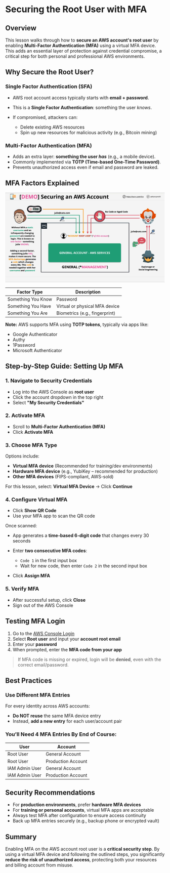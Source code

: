 # Securing the Root User with MFA

## Overview

This lesson walks through how to **secure an AWS account's root user** by enabling **Multi-Factor Authentication (MFA)** using a virtual MFA device. This adds an essential layer of protection against credential compromise, a critical step for both personal and professional AWS environments.

## Why Secure the Root User?

### Single Factor Authentication (SFA)

- AWS root account access typically starts with **email + password**.
- This is a **Single Factor Authentication**: something the user _knows_.
- If compromised, attackers can:

  - Delete existing AWS resources
  - Spin up new resources for malicious activity (e.g., Bitcoin mining)

### Multi-Factor Authentication (MFA)

- Adds an extra layer: **something the user _has_** (e.g., a mobile device).
- Commonly implemented via **TOTP (Time-based One-Time Password)**.
- Prevents unauthorized access even if email and password are leaked.

## MFA Factors Explained

![alt text](./Images/image-3.png)

| Factor Type        | Description                    |
| ------------------ | ------------------------------ |
| Something You Know | Password                       |
| Something You Have | Virtual or physical MFA device |
| Something You Are  | Biometrics (e.g., fingerprint) |

**Note:** AWS supports MFA using **TOTP tokens**, typically via apps like:

- Google Authenticator
- Authy
- 1Password
- Microsoft Authenticator

## Step-by-Step Guide: Setting Up MFA

### 1. Navigate to Security Credentials

- Log into the AWS Console as **root user**
- Click the account dropdown in the top right
- Select **"My Security Credentials"**

### 2. Activate MFA

- Scroll to **Multi-Factor Authentication (MFA)**
- Click **Activate MFA**

### 3. Choose MFA Type

Options include:

- **Virtual MFA device** (Recommended for training/dev environments)
- **Hardware MFA device** (e.g., YubiKey – recommended for production)
- **Other MFA devices** (FIPS-compliant, AWS-sold)

For this lesson, select: **Virtual MFA Device** → Click **Continue**

### 4. Configure Virtual MFA

- Click **Show QR Code**
- Use your MFA app to scan the QR code

Once scanned:

- App generates a **time-based 6-digit code** that changes every 30 seconds
- Enter **two consecutive MFA codes**:

  - `Code 1` in the first input box
  - Wait for new code, then enter `Code 2` in the second input box

- Click **Assign MFA**

### 5. Verify MFA

- After successful setup, click **Close**
- Sign out of the AWS Console

## Testing MFA Login

1. Go to the [AWS Console Login](https://aws.amazon.com/console/)
2. Select **Root user** and input your **account root email**
3. Enter your **password**
4. When prompted, enter the **MFA code from your app**

> If MFA code is missing or expired, login will be **denied**, even with the correct email/password.

## Best Practices

### Use Different MFA Entries

For every identity across AWS accounts:

- **Do NOT reuse** the same MFA device entry
- Instead, **add a new entry** for each user/account pair

### You’ll Need 4 MFA Entries By End of Course:

| User           | Account            |
| -------------- | ------------------ |
| Root User      | General Account    |
| Root User      | Production Account |
| IAM Admin User | General Account    |
| IAM Admin User | Production Account |

## Security Recommendations

- For **production environments**, prefer **hardware MFA devices**
- For **training or personal accounts**, virtual MFA apps are acceptable
- Always test MFA after configuration to ensure access continuity
- Back up MFA entries securely (e.g., backup phone or encrypted vault)

## Summary

Enabling MFA on the AWS account root user is a **critical security step**. By using a virtual MFA device and following the outlined steps, you significantly **reduce the risk of unauthorized access**, protecting both your resources and billing account from misuse.
